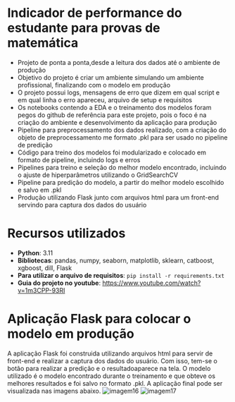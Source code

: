# Indicador de performance do estudante para provas de matemática
 - Projeto de ponta a ponta,desde a leitura dos dados até o ambiente de produção
 - Objetivo do projeto é criar um ambiente simulando um ambiente profissional, finalizando com o modelo em produção
 - O projeto possui logs, mensagens de erro que dizem em qual script e em qual linha o erro apareceu, arquivo de setup e requisitos
 - Os notebooks contendo a EDA e o treinamento dos modelos foram pegos do github de referência para este projeto, pois o foco é na criação do ambiente e desenvolvimento da aplicação para produção
 - Pipeline para preprocessamento dos dados realizado, com a criação do objeto de preprocessamento me formato .pkl para ser usado no pipeline de predição
 - Código para treino dos modelos foi modularizado e colocado em formato de pipeline, incluindo logs e erros 
 - Pipelines para treino e seleção do melhor modelo encontrado, incluindo o ajuste de hiperparâmetros utilizando o GridSearchCV
 - Pipeline para predição do modelo, a partir do melhor modelo escolhido e salvo em .pkl
 - Produção utilizando Flask junto com arquivos html para um front-end servindo para captura dos dados do usuário

# Recursos utilizados
 - **Python**: 3.11
 - **Bibliotecas**: pandas, numpy, seaborn, matplotlib, sklearn, catboost, xgboost, dill, Flask
 - **Para utilizar o arquivo de requisitos**: `pip install -r requirements.txt`
 - **Guia do projeto no youtube**: https://www.youtube.com/watch?v=1m3CPP-93RI

# Aplicação Flask para colocar o modelo em produção
A aplicação Flask foi construida utilizando arquivos html para servir de front-end e realizar a captura dos dados do usuário. Com isso, tem-se o botão para realizar a predição e o resultadoaparece na tela. O modelo utilizado é o modelo encontrado durante o treinamento e que obteve os melhores resultados e foi salvo no formato .pkl. A aplicação final pode ser visualizada nas imagens abaixo.
![imagem16](https://github.com/vitorccmanso/Inidicador-de-performance-de-estudantes/assets/129124026/7a8f2639-6b65-4b15-98b4-439cccf3ebde)
![imagem17](https://github.com/vitorccmanso/mlproject/assets/129124026/6897cb10-12e4-4689-89cd-8be142159f62)
